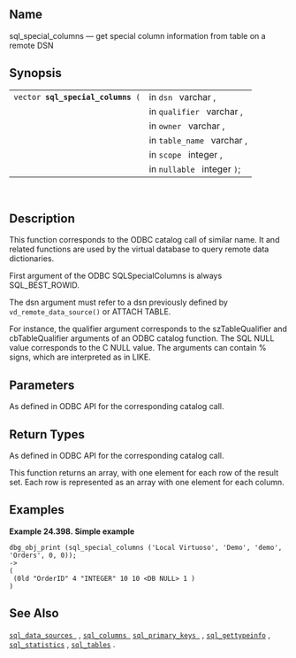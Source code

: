 <div>

<div>

</div>

<div>

## Name

sql_special_columns — get special column information from table on a
remote DSN

</div>

<div>

## Synopsis

<div>

|                                        |                             |
|----------------------------------------|-----------------------------|
| `vector `**`sql_special_columns`**` (` | in `dsn ` varchar ,         |
|                                        | in `qualifier ` varchar ,   |
|                                        | in `owner ` varchar ,       |
|                                        | in `table_name ` varchar ,  |
|                                        | in `scope ` integer ,       |
|                                        | in `nullable ` integer `)`; |

<div>

 

</div>

</div>

</div>

<div>

## Description

This function corresponds to the ODBC catalog call of similar name. It
and related functions are used by the virtual database to query remote
data dictionaries.

First argument of the ODBC SQLSpecialColumns is always SQL_BEST_ROWID.

The dsn argument must refer to a dsn previously defined by
`vd_remote_data_source()` or ATTACH TABLE.

For instance, the qualifier argument corresponds to the szTableQualifier
and cbTableQualifier arguments of an ODBC catalog function. The SQL NULL
value corresponds to the C NULL value. The arguments can contain %
signs, which are interpreted as in LIKE.

</div>

<div>

## Parameters

As defined in ODBC API for the corresponding catalog call.

</div>

<div>

## Return Types

As defined in ODBC API for the corresponding catalog call.

This function returns an array, with one element for each row of the
result set. Each row is represented as an array with one element for
each column.

</div>

<div>

## Examples

<div>

**Example 24.398. Simple example**

<div>

``` screen
dbg_obj_print (sql_special_columns ('Local Virtuoso', 'Demo', 'demo', 'Orders', 0, 0));
->
(
 (0ld "OrderID" 4 "INTEGER" 10 10 <DB NULL> 1 )
)
```

</div>

</div>

  

</div>

<div>

## See Also

<a href="fn_sql_data_sources.html" class="link"
title="sql_data_sources"><code
class="function">sql_data_sources </code></a> ,
<a href="fn_sql_columns.html" class="link" title="sql_columns"><code
class="function">sql_columns </code></a>
<a href="fn_sql_primary_keys.html" class="link"
title="sql_primary_keys"><code
class="function">sql_primary_keys </code></a> ,
<a href="fn_sql_gettypeinfo.html" class="link"
title="sql_gettypeinfo"><code
class="function">sql_gettypeinfo</code></a> ,
<a href="fn_sql_statistics.html" class="link"
title="sql_statistics"><code class="function">sql_statistics</code></a>
, <a href="fn_sql_tables.html" class="link" title="sql_tables"><code
class="function">sql_tables</code></a> .

</div>

</div>
